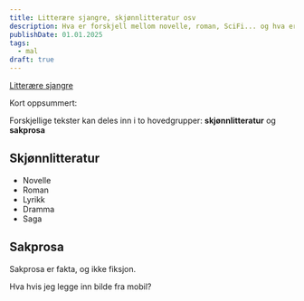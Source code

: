 ```yaml
---
title: Litterære sjangre, skjønnlitteratur osv
description: Hva er forskjell mellom novelle, roman, SciFi... og hva er skjønnlitteratur?
publishDate: 01.01.2025
tags:
  - mal
draft: true
---
```

[Litterære sjangre](https://kublakan.no/sjangre/)

Kort oppsummert:

Forskjellige tekster kan deles inn i to hovedgrupper: **skjønnlitteratur** og **sakprosa**

## Skjønnlitteratur
- Novelle
- Roman
- Lyrikk
- Dramma
- Saga

## Sakprosa 
Sakprosa er fakta, og ikke fiksjon.

Hva hvis jeg legge inn bilde fra mobil? 
